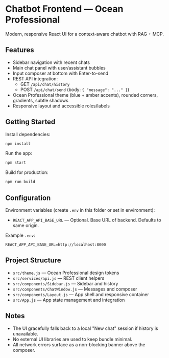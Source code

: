 # Chatbot Frontend — Ocean Professional

Modern, responsive React UI for a context-aware chatbot with RAG + MCP.

## Features

- Sidebar navigation with recent chats
- Main chat panel with user/assistant bubbles
- Input composer at bottom with Enter-to-send
- REST API integration:
  - GET `/api/chat/history`
  - POST `/api/chat/send` (body: `{ "message": "..." }`)
- Ocean Professional theme (blue + amber accents), rounded corners, gradients, subtle shadows
- Responsive layout and accessible roles/labels

## Getting Started

Install dependencies:
```bash
npm install
```

Run the app:
```bash
npm start
```

Build for production:
```bash
npm run build
```

## Configuration

Environment variables (create `.env` in this folder or set in environment):

- `REACT_APP_API_BASE_URL` — Optional. Base URL of backend. Defaults to same origin.

Example `.env`:
```
REACT_APP_API_BASE_URL=http://localhost:8000
```

## Project Structure

- `src/theme.js` — Ocean Professional design tokens
- `src/services/api.js` — REST client helpers
- `src/components/Sidebar.js` — Sidebar and history
- `src/components/ChatWindow.js` — Messages and composer
- `src/components/Layout.js` — App shell and responsive container
- `src/App.js` — App state management and integration

## Notes

- The UI gracefully falls back to a local "New chat" session if history is unavailable.
- No external UI libraries are used to keep bundle minimal.
- All network errors surface as a non-blocking banner above the composer.
